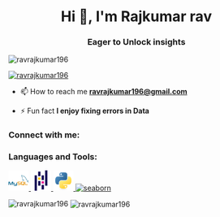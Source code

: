 <h1 align="center">Hi 👋, I'm Rajkumar rav</h1>
<h3 align="center">Eager to Unlock insights</h3>

<p align="left"> <img src="https://komarev.com/ghpvc/?username=ravrajkumar196&label=Profile%20views&color=0e75b6&style=flat" alt="ravrajkumar196" /> </p>

<p align="left"> <a href="https://github.com/ryo-ma/github-profile-trophy"><img src="https://github-profile-trophy.vercel.app/?username=ravrajkumar196" alt="ravrajkumar196" /></a> </p>

- 📫 How to reach me **ravrajkumar196@gmail.com**

- ⚡ Fun fact **I enjoy fixing errors in Data**

<h3 align="left">Connect with me:</h3>
<p align="left">
</p>

<h3 align="left">Languages and Tools:</h3>
<p align="left"> <a href="https://www.mysql.com/" target="_blank" rel="noreferrer"> <img src="https://raw.githubusercontent.com/devicons/devicon/master/icons/mysql/mysql-original-wordmark.svg" alt="mysql" width="40" height="40"/> </a> <a href="https://pandas.pydata.org/" target="_blank" rel="noreferrer"> <img src="https://raw.githubusercontent.com/devicons/devicon/2ae2a900d2f041da66e950e4d48052658d850630/icons/pandas/pandas-original.svg" alt="pandas" width="40" height="40"/> </a> <a href="https://www.python.org" target="_blank" rel="noreferrer"> <img src="https://raw.githubusercontent.com/devicons/devicon/master/icons/python/python-original.svg" alt="python" width="40" height="40"/> </a> <a href="https://seaborn.pydata.org/" target="_blank" rel="noreferrer"> <img src="https://seaborn.pydata.org/_images/logo-mark-lightbg.svg" alt="seaborn" width="40" height="40"/> </a> </p>

<p><img align="left" src="https://github-readme-stats.vercel.app/api/top-langs?username=ravrajkumar196&show_icons=true&locale=en&layout=compact" alt="ravrajkumar196" /></p>

<p>&nbsp;<img align="center" src="https://github-readme-stats.vercel.app/api?username=ravrajkumar196&show_icons=true&locale=en" alt="ravrajkumar196" /></p>
